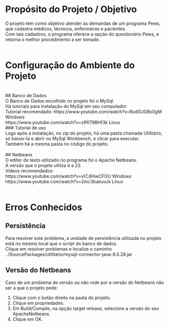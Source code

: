 
# Propósito do Projeto / Objetivo</br>

O projeto tem como objetivo atender as demandas de um programa Pews, que cadastra médicos, técnicos, enfermeiras e pacientes.</br>
Com tais cadastros, o programa oferece a opção do questionário Pews, e retorna o melhor procedimento a ser tomado.</br>
</br>

# Configuração do Ambiente do Projeto</br>

</br>
## Banco de Dados</br>
O Banco de Dados escolhido no projeto foi o MySql.</br>
Há tutoriais para instalação do MySql em seu computador.</br>
Tutorial recomendado: https://www.youtube.com/watch?v=BxdSUGBs0gM  Windows</br> 
https://www.youtube.com/watch?v=zRfI79BHf3k Linux</br> 
### Tutorial de uso</br>
Logo após a instalação, no zip do projeto, há uma pasta chamada Utilitário, só baixar-la e abrir no MySql Workbench, e clicar para executar. </br>
Também há a mesma pasta no código do projeto.</br>
</br>
## Netbeans</br>
O editor de texto utilizado no programa foi o Apache Netbeans. </br>
A versão que o projeto utiliza é a 23. </br>
Videos recomendados: </br>
https://www.youtube.com/watch?v=vt7_6HwCFOU Windows</br>
https://www.youtube.com/watch?v=2mc3baeuvJs Linux</br>
</br>

# Erros Conhecidos</br>

## Persistência
Para resolver este problema, a unidade de persistência utilizada no projeto está no mesmo local que o script do banco de dados.</br>
Clique em resolver problemas e localize o caminho ../SourcePackages/utilitario/mysql-connector-java-8.0.28.jar </br>

## Versão do Netbeans
Caso de um problema de versão ou não rode por a versão do Netbeans não ser a que o projeto pede:</br>
1) Clique com o botão direito na pasta do projeto.</br>
2) Clique em propriedades.</br>
3) Em Build/Compile, na opção target release, selecione a versão do seu ApacheNetbeans.</br>
4) Clique em OK.</br>

</br>
